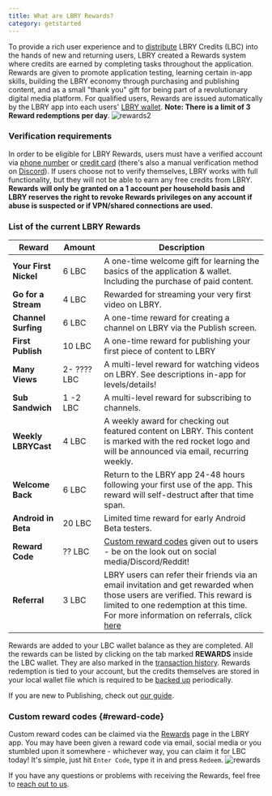 ```yaml
---
title: What are LBRY Rewards?
category: getstarted
---
```


To provide a rich user experience and to [distribute](https://lbry.io/faq/credit-policy) LBRY Credits (LBC) into the hands of new and returning users, LBRY created a Rewards system where credits are earned by completing tasks throughout the application. Rewards are given to promote application testing, learning certain in-app skills, building the LBRY economy through purchasing and publishing content, and as a small "thank you" gift for being part of a revolutionary digital media platform. For qualified users, Rewards are issued automatically by the LBRY app into each users' [LBRY wallet](https://lbry.io/faq/how-to-backup-wallet). **Note: There is a limit of 3 Reward redemptions per day**. 
![rewards2](https://spee.ch/ca693e3a6ba9e5ff78274ddace3b1ae6886b6505/rewards-8-2-2018.jpeg)

### Verification requirements

In order to be eligible for LBRY Rewards, users must have a verified account via [phone number](https://lbry.io/faq/phone) or [credit card](https://lbry.io/faq/identity-requirements) (there's also a manual verification method on [Discord](https://chat.lbry.io)). If users choose not to verify themselves, LBRY works with full functionality, but they will not be able to earn any free credits from LBRY.  **Rewards will only be granted on a 1 account per household basis and LBRY reserves the right to revoke Rewards privileges on any account if abuse is suspected or if VPN/shared connections are used.** 

### List of the current LBRY Rewards
| Reward | Amount | Description |
--- | --- | --- 
| **Your First Nickel** | 6 LBC | A one-time welcome gift for learning the basics of the application & wallet. Including the purchase of paid content.
| **Go for a Stream** | 4 LBC | Rewarded for streaming your very first video on LBRY.
| **Channel Surfing** | 6 LBC | A one-time reward for creating a channel on LBRY via the Publish screen.
| **First Publish** | 10 LBC | A one-time reward for publishing your first piece of content to LBRY
| **Many Views** | 2- ???? LBC | A multi-level reward for watching videos on LBRY. See descriptions in-app for levels/details!
| **Sub Sandwich** | 1 -2 LBC | A multi-level reward for subscribing to channels.
| **Weekly LBRYCast** | 4 LBC | A weekly award for checking out featured content on LBRY. This content is marked with the red rocket logo and will be announced via email, recurring weekly.
| **Welcome Back** | 6 LBC | Return to the LBRY app 24-48 hours following your first use of the app. This reward will self-destruct after that time span.
| **Android in Beta** | 20 LBC | Limited time reward for early Android Beta testers.
| **Reward Code** | ?? LBC | [Custom reward codes](#reward-code) given out to users - be on the look out on social media/Discord/Reddit! 
| **Referral** | 3 LBC | LBRY users can refer their friends via an email invitation and get rewarded when those users are verified. This reward is limited to one redemption at this time. For more information on referrals, click [here](https://lbry.io/faq/referrals)

Rewards are added to your LBC wallet balance as they are completed. All the rewards can be listed by clicking on the tab marked **REWARDS** inside the LBC wallet. They are also marked in the [transaction history](https://lbry.io/faq/transaction-types).  Rewards redemption is tied to your account, but the credits themselves are stored in your local wallet file which is required to be [backed up](https://lbry.io/faq/how-to-backup-wallet) periodically.

If you are new to Publishing, check out [our guide](https://lbry.io/faq/how-to-publish).

### Custom reward codes {#reward-code}

Custom reward codes can be claimed via the [Rewards](https://open.lbry.io/?rewards) page in the LBRY app. You may have been given a reward code via email, social media or you stumbled upon it somewhere - whichever way, you can claim it for LBC today! It's simple, just hit `Enter Code`, type it in and press `Redeem`. 
![rewards](https://spee.ch/3/rewardc.png)


If you have any questions or problems with receiving the Rewards, feel free to [reach out to us](https://lbry.io/faq/support).
